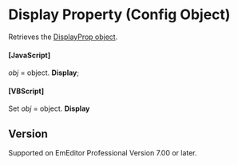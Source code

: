 # Display Property (Config Object)

Retrieves the
[DisplayProp object](../display_prop/index).

#### \[JavaScript\]

_obj_ = object. **Display**;

#### \[VBScript\]

Set _obj_ = object. **Display**

## Version

Supported on EmEditor Professional Version 7.00 or later.